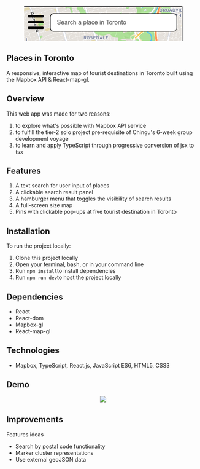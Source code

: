 
<div align="center">
<img src="./images/logo.png">
</div>

## Places in Toronto 
A responsive, interactive map of tourist destinations in Toronto built using the Mapbox API & React-map-gl.

## Overview 
This web app was made for two reasons:
1. to explore what's possible with Mapbox API service
2. to fulfill the tier-2 solo project pre-requisite of Chingu's 6-week group development voyage
3. to learn and apply TypeScript through progressive conversion of jsx to tsx   

## Features
1. A text search for user input of places 
2. A clickable search result panel
3. A hamburger menu that toggles the visibility of search results
4. A full-screen size map
5. Pins with clickable pop-ups at five tourist destination in Toronto    

## Installation
To run the project locally: 

1. Clone this project locally
2. Open your terminal, bash, or in your command line
3. Run `npm install`to install dependencies
4. Run `npm run dev`to host the project locally

## Dependencies
- React
- React-dom
- Mapbox-gl
- React-map-gl

## Technologies
- Mapbox, TypeScript, React.js, JavaScript ES6, HTML5, CSS3

## Demo
<div  align="center">
<img src="./images/demo.gif" height=600px>
</div>
 
## Improvements
Features ideas
- Search by postal code functionality 
- Marker cluster representations
- Use external geoJSON data
 

